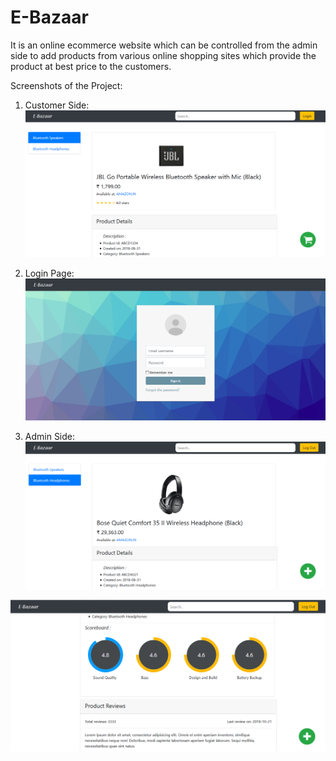 # E-Bazaar
  It is an online ecommerce website which can be controlled from the admin side to add products from various online shopping sites which provide the product at best price to the customers.
  
  Screenshots of the Project:
  
  1. Customer Side:
  ![Screenshot](screenshots/s1.png)

  2. Login Page:
  ![Screenshot](screenshots/s2.png)
  
  3. Admin Side:
  ![Screenshot](screenshots/s3.png)
  
  ![Screenshot](screenshots/s4.png)



